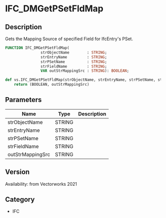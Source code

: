 # IFC_DMGetPSetFldMap

## Description
Gets the Mapping Source of specified Field for IfcEntry's PSet.

```pascal
FUNCTION IFC_DMGetPSetFldMap(
				strObjectName        : STRING;
				strEntryName         : STRING;
				strPSetName          : STRING;
				strFieldName         : STRING;
				VAR outStrMappingSrc : STRING): BOOLEAN;
```

```python
def vs.IFC_DMGetPSetFldMap(strObjectName, strEntryName, strPSetName, strFieldName):
    return (BOOLEAN, outStrMappingSrc)
```

## Parameters
|Name|Type|Description|
|---|---|---|
|strObjectName|STRING|   |
|strEntryName|STRING|   |
|strPSetName|STRING|   |
|strFieldName|STRING|   |
|outStrMappingSrc|STRING|   |

## Version
Availability: from Vectorworks 2021

## Category
* IFC

